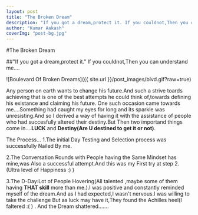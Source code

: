 ```yaml
---
layout: post 
title: "The Broken Dream"
description: "If you got a dream,protect it. If you couldnot,Then you can understand me...."
author: "Kumar Aakash"
coverImg: "post-bg.jpg"
---
```


#The Broken Dream

##"If you got a dream,protect it." If you couldnot,Then you can understand me....

![Boulevard Of Broken Dreams]({{ site.url }}/post_images/blvd.gif?raw=true)

Any person on earth wants to change his future.And such a strive toards achieving that is one of the best attempts he could think of,towards defining his existance and claiming his future.
One such occasion came towards me....Something had caught my eyes for long and its sparkle was unresisting.And so I derived a way of having it with the assistance of people who had succesfully altered their destiny.But Then two importand things come in....**LUCK** and **Destiny(Are U destined to get it or not)**.


The Process...
1.The initial Day Testing and Selection process was successfully Nailed By me.

2.The Conversation Rounds with People having the Same Mindset has mine,was Also a successful attempt.And this was my First try at step 2.(Ultra level of Happiness :) )

3.The D-Day:Lot of People Hovering(All talented ,maybe some of them having **THAT skill** more than me.).I was positive and constantly reminded myself of the dream.And as I had expected,I wasn't nervous.I was willing to take the challenge But as luck may have it,They found the Achilles heel(I faltered :( ) . And the Dream shattered.......


